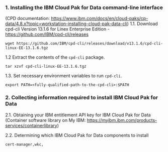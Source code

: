 ### 1. Installing the IBM Cloud Pak for Data command-line interface
(CPD documentation: https://www.ibm.com/docs/en/cloud-paks/cp-data/4.8.x?topic=workstation-installing-cloud-pak-data-cli) 
1.1. Download cpd-cli Version 13.1.6 for Linex Enterprise Edition - https://github.com/IBM/cpd-cli/releases
```
wget https://github.com/IBM/cpd-cli/releases/download/v13.1.6/cpd-cli-linux-EE-13.1.6.tgz
```
1.2 Extract the contents of the `cpd-cli` package.
```
tar xzvf cpd-cli-linux-EE-13.1.6.tgz
```
1.3. Set necessary environment variables to run `cpd-cli`.
```
export PATH=<fully-qualified-path-to-the-cpd-cli>:$PATH

```

### 2. Collecting information required to install IBM Cloud Pak for Data
2.1. Obtaining your IBM entitlement API key for IBM Cloud Pak for Data
(Container software library on My IBM: https://myibm.ibm.com/products-services/containerlibrary)

2.2. Determining which IBM Cloud Pak for Data components to install
```
cert-manager,wkc,
```
